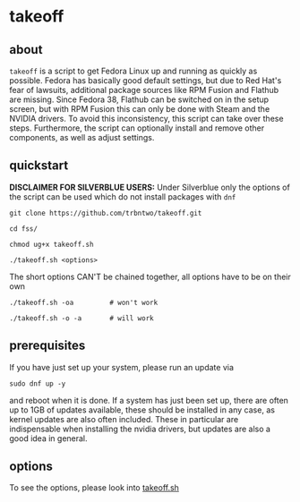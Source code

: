 # takeoff

## about

`takeoff` is a script to get Fedora Linux up and running as quickly as possible. Fedora has basically good default settings, but due to Red Hat's fear of lawsuits, additional package sources like RPM Fusion and Flathub are missing. Since Fedora 38, Flathub can be switched on in the setup screen, but with RPM Fusion this can only be done with Steam and the NVIDIA drivers. To avoid this inconsistency, this script can take over these steps. Furthermore, the script can optionally install and remove other components, as well as adjust settings.

## quickstart

**DISCLAIMER FOR SILVERBLUE USERS:**
Under Silverblue only the options of the script can be used which do not install packages with `dnf`

```
git clone https://github.com/trbntwo/takeoff.git
```
```
cd fss/
```
```
chmod ug+x takeoff.sh
```
```
./takeoff.sh <options>
```

The short options CAN'T be chained together, all options have to be on their own
```
./takeoff.sh -oa         # won't work
```
```
./takeoff.sh -o -a       # will work
```

## prerequisites

If you have just set up your system, please run an update via 
```
sudo dnf up -y
```
and reboot when it is done.
If a system has just been set up, there are often up to 1GB of updates available, these should be installed in any case, as kernel updates are also often included. These in particular are indispensable when installing the nvidia drivers, but updates are also a good idea in general.

## options
To see the options, please look into [takeoff.sh](./takeoff.sh)